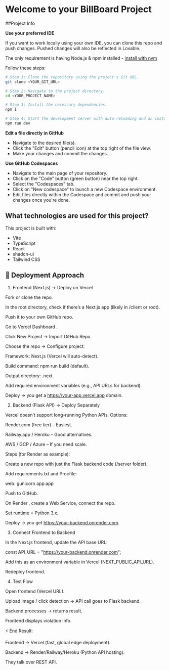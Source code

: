 # Welcome to your BillBoard Project

##Project Info

**Use your preferred IDE**

If you want to work locally using your own IDE, you can clone this repo and push changes. Pushed changes will also be reflected in Lovable.

The only requirement is having Node.js & npm installed - [install with nvm](https://github.com/nvm-sh/nvm#installing-and-updating)

Follow these steps:

```sh
# Step 1: Clone the repository using the project's Git URL.
git clone <YOUR_GIT_URL>

# Step 2: Navigate to the project directory.
cd <YOUR_PROJECT_NAME>

# Step 3: Install the necessary dependencies.
npm i

# Step 4: Start the development server with auto-reloading and an instant preview.
npm run dev
```

**Edit a file directly in GitHub**

- Navigate to the desired file(s).
- Click the "Edit" button (pencil icon) at the top right of the file view.
- Make your changes and commit the changes.

**Use GitHub Codespaces**

- Navigate to the main page of your repository.
- Click on the "Code" button (green button) near the top right.
- Select the "Codespaces" tab.
- Click on "New codespace" to launch a new Codespace environment.
- Edit files directly within the Codespace and commit and push your changes once you're done.

## What technologies are used for this project?

This project is built with:

- Vite
- TypeScript
- React
- shadcn-ui
- Tailwind CSS

## 🚀 Deployment Approach

1. Frontend (Next.js) → Deploy on Vercel

Fork or clone the repo.

In the root directory, check if there’s a Next.js app (likely in /client or root).

Push it to your own GitHub repo.

Go to Vercel Dashboard
.

Click New Project → Import GitHub Repo.

Choose the repo → Configure project:

Framework: Next.js (Vercel will auto-detect).

Build command: npm run build (default).

Output directory: .next.

Add required environment variables (e.g., API URLs for backend).

Deploy → you get a https://your-app.vercel.app domain.

2. Backend (Flask API) → Deploy Separately

Vercel doesn’t support long-running Python APIs. Options:

Render.com (free tier) – Easiest.

Railway.app / Heroku – Good alternatives.

AWS / GCP / Azure – If you need scale.

Steps (for Render as example):

Create a new repo with just the Flask backend code (/server folder).

Add requirements.txt and Procfile:

web: gunicorn app:app


Push to GitHub.

On Render
, create a Web Service, connect the repo.

Set runtime = Python 3.x.

Deploy → you get https://your-backend.onrender.com.

3. Connect Frontend to Backend

In the Next.js frontend, update the API base URL:

const API_URL = "https://your-backend.onrender.com";


Add this as an environment variable in Vercel (NEXT_PUBLIC_API_URL).

Redeploy frontend.

4. Test Flow

Open frontend (Vercel URL).

Upload image / click detection → API call goes to Flask backend.

Backend processes → returns result.

Frontend displays violation info.

⚡ End Result:

Frontend → Vercel (fast, global edge deployment).

Backend → Render/Railway/Heroku (Python API hosting).

They talk over REST API.
